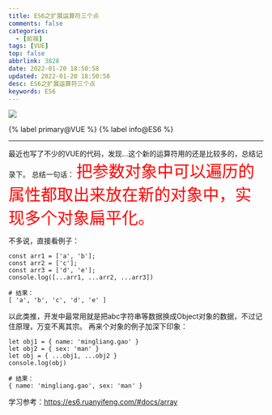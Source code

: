 ```yaml
---
title: ES6之扩展运算符三个点
comments: false
categories:
  - [前端]
tags: [VUE]
top: false
abbrlink: 3828
date: 2022-01-20 18:50:58
updated: 2022-01-20 18:50:58
desc: ES6之扩展运算符三个点
keywords: ES6
---
```


![](/images/article_es6_1.jpeg)

{% label primary@VUE %} {% label info@ES6 %}

<!--more-->
<hr />


最近也写了不少的VUE的代码，发现...这个新的运算符用的还是比较多的，总结记录下。
总结一句话：
<font size=6.5 color='red'>把参数对象中可以遍历的属性都取出来放在新的对象中，实现多个对象扁平化。</font>

不多说，直接看例子：
```
const arr1 = ['a', 'b'];
const arr2 = ['c'];
const arr3 = ['d', 'e'];
console.log([...arr1, ...arr2, ...arr3])

# 结果：
[ 'a', 'b', 'c', 'd', 'e' ]
```
以此类推，开发中最常用就是把abc字符串等数据换成Object对象的数据，不过记住原理，万变不离其宗。
再来个对象的例子加深下印象：
```
let obj1 = { name: 'mingliang.gao' }
let obj2 = { sex: 'man' }
let obj = { ...obj1, ...obj2 }
console.log(obj)

# 结果：
{ name: 'mingliang.gao', sex: 'man' }
```

学习参考：https://es6.ruanyifeng.com/#docs/array
